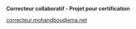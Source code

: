 __Correcteur collaboratif - Projet pour certification__

[correcteur.mohandboudjema.net](http//www.correcteur.mohandboudjema.net)

